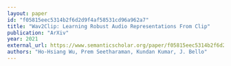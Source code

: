 ```yaml
---
layout: paper
id: "f05815eec5314b2f6d2d9f4af58531cd96a962a7"
title: "Wav2Clip: Learning Robust Audio Representations From Clip"
publication: "ArXiv"
year: 2021
external_url: https://www.semanticscholar.org/paper/f05815eec5314b2f6d2d9f4af58531cd96a962a7
authors: "Ho-Hsiang Wu, Prem Seetharaman, Kundan Kumar, J. Bello"
---
```


